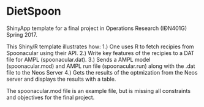 # DietSpoon

ShinyApp template for a final project in Operations Research (IÐN401G) Spring 2017.

This Shiny/R template illustrates how:
1.) One uses R to fetch recipies from Spoonacular using their API.
2.) Write key features of the recipies to a DAT file for AMPL (spoonacular.dat).
3.) Sends a AMPL model (spoonacular.mod) and AMPL run file (spoonacular.run) along with the .dat file to the Neos Server
4.) Gets the results of the optmization from the Neos server and displays the results with a table.

The spoonacular.mod file is an example file, but is missing all constraints and objectives for the final project.

